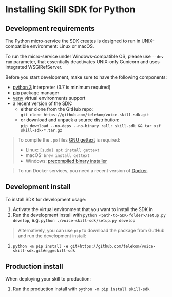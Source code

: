 # Installing Skill SDK for Python

## Development requirements

The Python micro-service the SDK creates is designed to run in UNIX-compatible environment: Linux or macOS. 

To run the micro-service under Windows-compatible OS, please use `--dev run` parameter, that essentially deactivates UNIX-only Gunicorn and uses integrated WSGIRefServer.

Before you start development, make sure to have the following components:

- [python 3](https://docs.python.org/3/using/index.html) interpreter (3.7 is minimum required)
- [pip](https://docs.python.org/3/library/ensurepip.html) package manager
- [venv](https://docs.python.org/3/library/venv.html) virtual environments support
- a recent version of the [SDK](https://github.com/telekom/voice-skill-sdk/):
    - either clone from the GitHub repo:<br />
      `git clone https://github.com/telekom/voice-skill-sdk.git`
    - or download and unpack a source distribution:<br /> 
      `pip download --no-deps --no-binary :all: skill-sdk && tar xzf skill-sdk-*.tar.gz`

>To compile the `.po` files [GNU gettext](https://www.gnu.org/software/gettext/) is required:
> - Linux: `[sudo] apt install gettext`
> - macOS: `brew install gettext`
> - Windows: [precompiled binary installer](https://mlocati.github.io/articles/gettext-iconv-windows.html)

>To run Docker services, you need a recent version of [Docker](https://www.docker.com/community-edition#/download).

## Development install

To install SDK for development usage:

1. Activate the virtual environment that you want to install the SDK in
2. Run the development install with `python <path-to-SDK-folder>/setup.py develop`, e.g.
`python ./voice-skill-sdk/setup.py develop`
> Alternatively, you can use `pip` to download the package from GutHub and run the development install: 
2. `python -m pip install -e git+https://github.com/telekom/voice-skill-sdk.git#egg=skill-sdk`

## Production install

When deploying your skill to production:

1. Run the production install with `python -m pip install skill-sdk`
